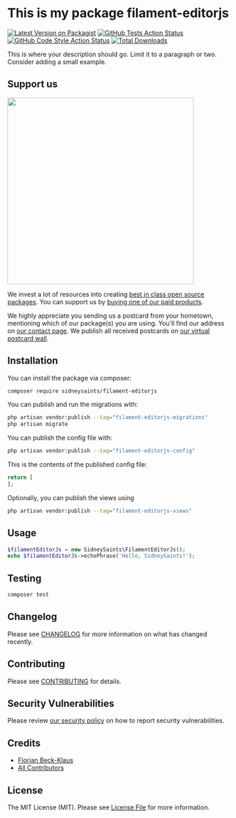 # This is my package filament-editorjs

[![Latest Version on Packagist](https://img.shields.io/packagist/v/sidneysaints/filament-editorjs.svg?style=flat-square)](https://packagist.org/packages/sidneysaints/filament-editorjs)
[![GitHub Tests Action Status](https://img.shields.io/github/actions/workflow/status/sidneysaints/filament-editorjs/run-tests.yml?branch=main&label=tests&style=flat-square)](https://github.com/sidneysaints/filament-editorjs/actions?query=workflow%3Arun-tests+branch%3Amain)
[![GitHub Code Style Action Status](https://img.shields.io/github/actions/workflow/status/sidneysaints/filament-editorjs/fix-php-code-style-issues.yml?branch=main&label=code%20style&style=flat-square)](https://github.com/sidneysaints/filament-editorjs/actions?query=workflow%3A"Fix+PHP+code+style+issues"+branch%3Amain)
[![Total Downloads](https://img.shields.io/packagist/dt/sidneysaints/filament-editorjs.svg?style=flat-square)](https://packagist.org/packages/sidneysaints/filament-editorjs)

This is where your description should go. Limit it to a paragraph or two. Consider adding a small example.

## Support us

[<img src="https://github-ads.s3.eu-central-1.amazonaws.com/filament-editorjs.jpg?t=1" width="419px" />](https://spatie.be/github-ad-click/filament-editorjs)

We invest a lot of resources into creating [best in class open source packages](https://spatie.be/open-source). You can support us by [buying one of our paid products](https://spatie.be/open-source/support-us).

We highly appreciate you sending us a postcard from your hometown, mentioning which of our package(s) you are using. You'll find our address on [our contact page](https://spatie.be/about-us). We publish all received postcards on [our virtual postcard wall](https://spatie.be/open-source/postcards).

## Installation

You can install the package via composer:

```bash
composer require sidneysaints/filament-editorjs
```

You can publish and run the migrations with:

```bash
php artisan vendor:publish --tag="filament-editorjs-migrations"
php artisan migrate
```

You can publish the config file with:

```bash
php artisan vendor:publish --tag="filament-editorjs-config"
```

This is the contents of the published config file:

```php
return [
];
```

Optionally, you can publish the views using

```bash
php artisan vendor:publish --tag="filament-editorjs-views"
```

## Usage

```php
$filamentEditorJs = new SidneySaints\FilamentEditorJs();
echo $filamentEditorJs->echoPhrase('Hello, SidneySaints!');
```

## Testing

```bash
composer test
```

## Changelog

Please see [CHANGELOG](CHANGELOG.md) for more information on what has changed recently.

## Contributing

Please see [CONTRIBUTING](CONTRIBUTING.md) for details.

## Security Vulnerabilities

Please review [our security policy](../../security/policy) on how to report security vulnerabilities.

## Credits

- [Florian Beck-Klaus](https://github.com/SidneySaints)
- [All Contributors](../../contributors)

## License

The MIT License (MIT). Please see [License File](LICENSE.md) for more information.
